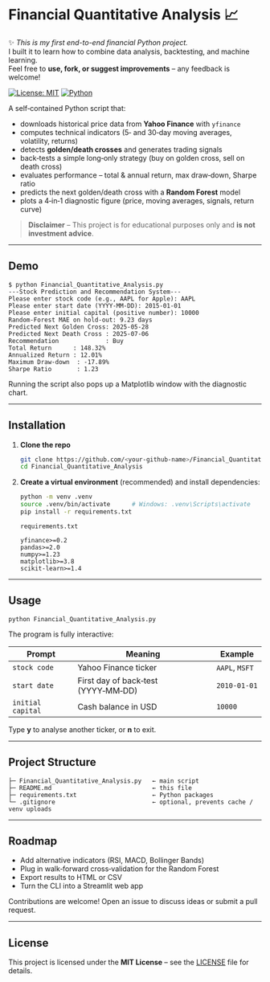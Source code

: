# Financial Quantitative Analysis 📈


✨ *This is my first end-to-end financial Python project.*  
I built it to learn how to combine data analysis, backtesting, and machine learning.  
Feel free to **use, fork, or suggest improvements** – any feedback is welcome!

[![License: MIT](https://img.shields.io/badge/License-MIT-blue.svg)](LICENSE)
[![Python](https://img.shields.io/badge/Python-3.9%2B-blue?logo=python)](https://www.python.org/)

A self‑contained Python script that:

* downloads historical price data from **Yahoo Finance** with `yfinance`
* computes technical indicators (5‑ and 30‑day moving averages, volatility, returns)
* detects **golden/death crosses** and generates trading signals
* back‑tests a simple long‑only strategy (buy on golden cross, sell on death cross)
* evaluates performance – total & annual return, max draw‑down, Sharpe ratio
* predicts the next golden/death cross with a **Random Forest** model  
* plots a 4‑in‑1 diagnostic figure (price, moving averages, signals, return curve)

> **Disclaimer** – This project is for educational purposes only and **is not investment advice**.

---

## Demo

```console
$ python Financial_Quantitative_Analysis.py
---Stock Prediction and Recommendation System---
Please enter stock code (e.g., AAPL for Apple): AAPL
Please enter start date (YYYY-MM-DD): 2015-01-01
Please enter initial capital (positive number): 10000
Random-Forest MAE on hold-out: 9.23 days
Predicted Next Golden Cross: 2025-05-28
Predicted Next Death Cross : 2025-07-06
Recommendation             : Buy
Total Return      : 148.32%
Annualized Return : 12.01%
Maximum Draw-down  : -17.89%
Sharpe Ratio       : 1.23
```

Running the script also pops up a Matplotlib window with the diagnostic chart.

---

## Installation

1. **Clone the repo**

   ```bash
   git clone https://github.com/<your-github-name>/Financial_Quantitative_Analysis.git
   cd Financial_Quantitative_Analysis
   ```

2. **Create a virtual environment** (recommended) and install dependencies:

   ```bash
   python -m venv .venv
   source .venv/bin/activate      # Windows: .venv\Scripts\activate
   pip install -r requirements.txt
   ```

   `requirements.txt`

   ```
   yfinance>=0.2
   pandas>=2.0
   numpy>=1.23
   matplotlib>=3.8
   scikit-learn>=1.4
   ```

---

## Usage

```
python Financial_Quantitative_Analysis.py
```

The program is fully interactive:

| Prompt                               | Meaning                                      | Example          |
|--------------------------------------|----------------------------------------------|------------------|
| `stock code`                         | Yahoo Finance ticker                         | `AAPL`, `MSFT`   |
| `start date`                         | First day of back‑test (YYYY‑MM‑DD)          | `2010‑01‑01`     |
| `initial capital`                    | Cash balance in USD                          | `10000`          |

Type **y** to analyse another ticker, or **n** to exit.

---

## Project Structure

```
├─ Financial_Quantitative_Analysis.py   ← main script
├─ README.md                            ← this file
├─ requirements.txt                     ← Python packages
└─ .gitignore                           ← optional, prevents cache / venv uploads
```

---

## Roadmap

* Add alternative indicators (RSI, MACD, Bollinger Bands)
* Plug in walk‑forward cross‑validation for the Random Forest
* Export results to HTML or CSV
* Turn the CLI into a Streamlit web app

Contributions are welcome! Open an issue to discuss ideas or submit a pull request.

---

## License

This project is licensed under the **MIT License** – see the [LICENSE](LICENSE) file for details.
